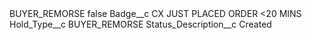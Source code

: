 <?xml version="1.0" encoding="UTF-8"?>
<CustomMetadata xmlns="http://soap.sforce.com/2006/04/metadata" xmlns:xsi="http://www.w3.org/2001/XMLSchema-instance" xmlns:xsd="http://www.w3.org/2001/XMLSchema">
    <label>BUYER_REMORSE</label>
    <protected>false</protected>
    <values>
        <field>Badge__c</field>
        <value xsi:type="xsd:string">CX JUST PLACED ORDER &lt;20 MINS</value>
    </values>
    <values>
        <field>Hold_Type__c</field>
        <value xsi:type="xsd:string">BUYER_REMORSE</value>
    </values>
    <values>
        <field>Status_Description__c</field>
        <value xsi:type="xsd:string">Created</value>
    </values>
</CustomMetadata>
